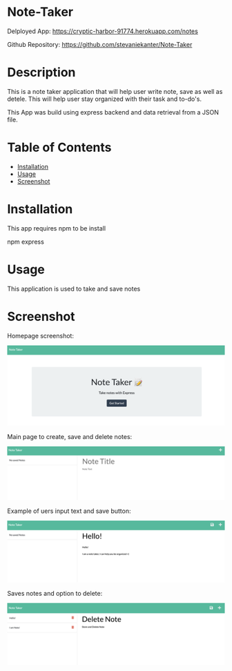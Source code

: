 # Note-Taker

Delployed App: https://cryptic-harbor-91774.herokuapp.com/notes

Github Repository: https://github.com/stevaniekanter/Note-Taker

# Description
This is a note taker application that will help user write note, save as well as detele. This will help user stay organized with their task and to-do's.

This App was build using express backend and data retrieval from a JSON file.

# Table of Contents
  * [Installation](#installation)
  * [Usage](#usage)
  * [Screenshot](#screenshot)

# Installation

This app requires npm to be install

npm express

# Usage

This application is used to take and save notes

# Screenshot

Homepage screenshot:

![homepage](Assets/Homepage.png)

Main page to create, save and delete notes:

![main page](Assets/Main-page.png)

Example of uers input text and save button:

![new note](Assets/New-note.png)

Saves notes and  option to delete:

![homepage](Assets/save-delete.png)




